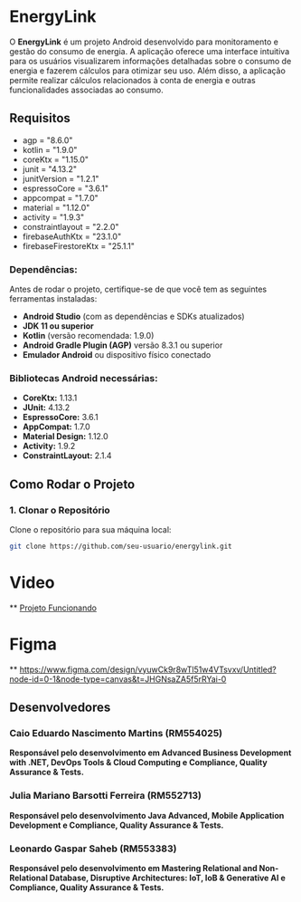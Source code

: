 # EnergyLink 

O **EnergyLink** é um projeto Android desenvolvido para monitoramento e gestão do consumo de energia. A aplicação oferece uma interface intuitiva para os usuários visualizarem informações detalhadas sobre o consumo de energia e fazerem cálculos para otimizar seu uso. Além disso, a aplicação permite realizar cálculos relacionados à conta de energia e outras funcionalidades associadas ao consumo.

## Requisitos
- agp = "8.6.0"
- kotlin = "1.9.0"
- coreKtx = "1.15.0"
- junit = "4.13.2"
- junitVersion = "1.2.1"
- espressoCore = "3.6.1"
- appcompat = "1.7.0"
- material = "1.12.0"
- activity = "1.9.3"
- constraintlayout = "2.2.0"
- firebaseAuthKtx = "23.1.0"
- firebaseFirestoreKtx = "25.1.1"

### Dependências:

Antes de rodar o projeto, certifique-se de que você tem as seguintes ferramentas instaladas:

- **Android Studio** (com as dependências e SDKs atualizados)
- **JDK 11 ou superior**
- **Kotlin** (versão recomendada: 1.9.0)
- **Android Gradle Plugin (AGP)** versão 8.3.1 ou superior
- **Emulador Android** ou dispositivo físico conectado

### Bibliotecas Android necessárias:
- **CoreKtx:** 1.13.1
- **JUnit:** 4.13.2
- **EspressoCore:** 3.6.1
- **AppCompat:** 1.7.0
- **Material Design:** 1.12.0
- **Activity:** 1.9.2
- **ConstraintLayout:** 2.1.4

## Como Rodar o Projeto

### 1. Clonar o Repositório

Clone o repositório para sua máquina local:

```bash
git clone https://github.com/seu-usuario/energylink.git
```

##

# Video
** [Projeto Funcionando](https://www.youtube.com/watch?v=MH-hsxo7JXk)

##

# Figma
** https://www.figma.com/design/vyuwCk9r8wTl51w4VTsvxv/Untitled?node-id=0-1&node-type=canvas&t=JHGNsaZA5f5rRYai-0 

## Desenvolvedores

### Caio Eduardo Nascimento Martins (RM554025)
**Responsável pelo desenvolvimento em Advanced Business Development with .NET, DevOps Tools & Cloud Computing e Compliance, Quality Assurance & Tests.**

### Julia Mariano Barsotti Ferreira (RM552713)  
**Responsável pelo desenvolvimento Java Advanced, Mobile Application Development e Compliance, Quality Assurance & Tests.**

### Leonardo Gaspar Saheb (RM553383)  
**Responsável pelo desenvolvimento em Mastering Relational and Non-Relational Database, Disruptive Architectures: IoT, IoB & Generative AI e Compliance, Quality Assurance & Tests.**

